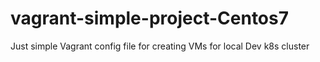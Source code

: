 # vagrant-simple-project-Centos7
Just simple Vagrant config file for creating VMs for local Dev k8s cluster 
